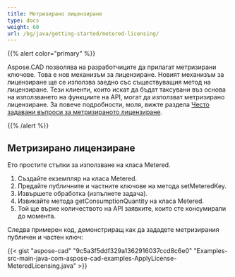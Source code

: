 ```yaml
---
title: Метризирано лицензиране
type: docs
weight: 60
url: /bg/java/getting-started/metered-licensing/
---
```


{{% alert color="primary" %}} 

Aspose.CAD позволява на разработчиците да прилагат метризирани ключове. Това е нов механизъм за лицензиране. Новият механизъм за лицензиране ще се използва заедно със съществуващия метод на лицензиране. Тези клиенти, които искат да бъдат таксувани въз основа на използването на функциите на API, могат да използват метризирано лицензиране. За повече подробности, моля, вижте раздела [Често задавани въпроси за метризираното лицензиране](https://purchase.aspose.com/faqs/licensing/metered).

{{% /alert %}} 
## **Метризирано лицензиране**
Ето простите стъпки за използване на класа Metered.

1. Създайте екземпляр на класа Metered.
1. Предайте публичните и частните ключове на метода setMeteredKey.
1. Извършете обработка (изпълнете задача).
1. Извикайте метода getConsumptionQuantity на класа Metered.
1. Той ще върне количеството на API заявките, които сте консумирали до момента.

Следва примерен код, демонстриращ как да зададете метризирания публичен и частен ключ:

{{< gist "aspose-cad" "9c5a3f5ddf329a1362916037ccd8c6e0" "Examples-src-main-java-com-aspose-cad-examples-ApplyLicense-MeteredLicensing.java" >}}
